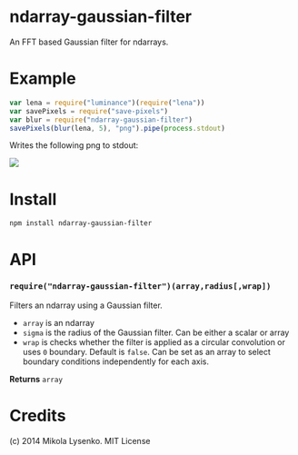 ndarray-gaussian-filter
=======================
An FFT based Gaussian filter for ndarrays.

# Example

```javascript
var lena = require("luminance")(require("lena"))
var savePixels = require("save-pixels")
var blur = require("ndarray-gaussian-filter")
savePixels(blur(lena, 5), "png").pipe(process.stdout)
```

Writes the following png to stdout:

<img src="https://raw.github.com/mikolalysenko/ndarray-gaussian-filter/master/example/blur.png">

# Install

```
npm install ndarray-gaussian-filter
```

# API

### `require("ndarray-gaussian-filter")(array,radius[,wrap])`
Filters an ndarray using a Gaussian filter.

* `array` is an ndarray
* `sigma` is the radius of the Gaussian filter. Can be either a scalar or array
* `wrap` is checks whether the filter is applied as a circular convolution or uses `0` boundary. Default is `false`. Can be set as an array to select boundary conditions independently for each axis.

**Returns** `array`

# Credits
(c) 2014 Mikola Lysenko. MIT License